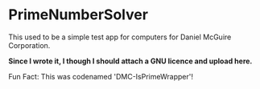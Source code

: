 # PrimeNumberSolver


This used to be a simple test app for computers for Daniel McGuire Corporation.

**Since I wrote it, I though I should attach a GNU licence and upload here.**

Fun Fact: This was codenamed 'DMC-IsPrimeWrapper'!
